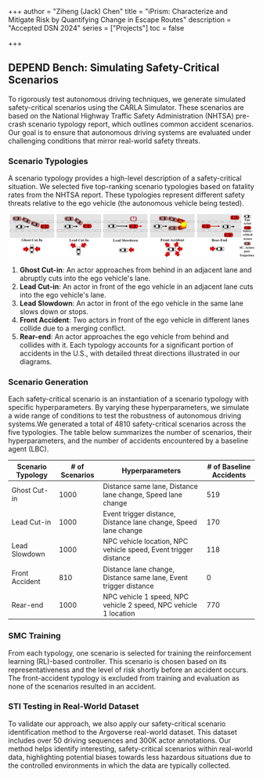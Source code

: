 +++
author = "Ziheng (Jack) Chen"
title = "iPrism: Characterize and Mitigate Risk by Quantifying Change in Escape Routes"
description = "Accepted DSN 2024"
series = ["Projects"]
toc = false

+++

## DEPEND Bench: Simulating Safety-Critical Scenarios
To rigorously test autonomous driving techniques, we generate simulated safety-critical scenarios using the CARLA Simulator. These scenarios are based on the National Highway Traffic Safety Administration (NHTSA) pre-crash scenario typology report, which outlines common accident scenarios. Our goal is to ensure that autonomous driving systems are evaluated under challenging conditions that mirror real-world safety threats.

### Scenario Typologies
A scenario typology provides a high-level description of a safety-critical situation. We selected five top-ranking scenario typologies based on fatality rates from the NHTSA report. These typologies represent different safety threats relative to the ego vehicle (the autonomous vehicle being tested). 

![Scenario Typologies](scenarios.jpg) 

1. **Ghost Cut-in**: An actor approaches from behind in an adjacent lane and abruptly cuts into the ego vehicle's lane.
2. **Lead Cut-in**: An actor in front of the ego vehicle in an adjacent lane cuts into the ego vehicle's lane.
3. **Lead Slowdown**: An actor in front of the ego vehicle in the same lane slows down or stops.
4. **Front Accident**: Two actors in front of the ego vehicle in different lanes collide due to a merging conflict.
5. **Rear-end**: An actor approaches the ego vehicle from behind and collides with it.
Each typology accounts for a significant portion of accidents in the U.S., with detailed threat directions illustrated in our diagrams.



### Scenario Generation
Each safety-critical scenario is an instantiation of a scenario typology with specific hyperparameters. By varying these hyperparameters, we simulate a wide range of conditions to test the robustness of autonomous driving systems.We generated a total of 4810 safety-critical scenarios across the five typologies. The table below summarizes the number of scenarios, their hyperparameters, and the number of accidents encountered by a baseline agent (LBC).

| Scenario Typology | # of Scenarios | Hyperparameters | # of Baseline Accidents |
|-------------------|--------------------------|-------------------------|---------------------------------------|
| Ghost Cut-in      | 1000                     | Distance same lane, Distance lane change, Speed lane change | 519 |
| Lead Cut-in       | 1000                     | Event trigger distance, Distance lane change, Speed lane change | 170 |
| Lead Slowdown     | 1000                     | NPC vehicle location, NPC vehicle speed, Event trigger distance | 118 |
| Front Accident    | 810                      | Distance lane change, Distance same lane, Event trigger distance | 0 |
| Rear-end          | 1000                     | NPC vehicle 1 speed, NPC vehicle 2 speed, NPC vehicle 1 location | 770 |

### SMC Training
From each typology, one scenario is selected for training the reinforcement learning (RL)-based controller. This scenario is chosen based on its representativeness and the level of risk shortly before an accident occurs. The front-accident typology is excluded from training and evaluation as none of the scenarios resulted in an accident.

### STI Testing in Real-World Dataset
To validate our approach, we also apply our safety-critical scenario identification method to the Argoverse real-world dataset. This dataset includes over 50 driving sequences and 300K actor annotations. Our method helps identify interesting, safety-critical scenarios within real-world data, highlighting potential biases towards less hazardous situations due to the controlled environments in which the data are typically collected.
